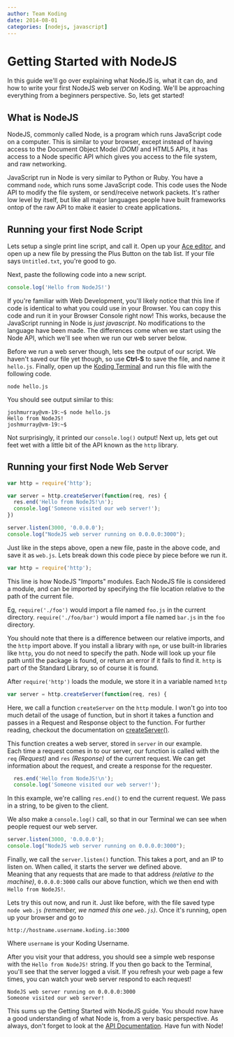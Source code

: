 ```yaml
---
author: Team Koding
date: 2014-08-01
categories: [nodejs, javascript]
---
```



# Getting Started with NodeJS

In this guide we'll go over explaining what NodeJS is, what it can do, 
and how to write your first NodeJS web server on Koding. We'll be 
approaching everything from a beginners perspective. So, lets get 
started!


## What is NodeJS

NodeJS, commonly called Node, is a program which runs JavaScript code on 
a computer. This is similar to your browser, except instead of having 
access to the Document Object Model *(DOM)* and HTML5 APIs, it has access 
to a Node specific API which gives you access to the file system, and raw 
networking.

JavaScript run in Node is very similar to Python or Ruby. You have a 
command `node`, which runs some JavaScript code. This code uses the Node 
API to modify the file system, or send/receive network packets. It's 
rather low level by itself, but like all major languages people have 
built frameworks ontop of the raw API to make it easier to create 
applications.


## Running your first Node Script

Lets setup a single print line script, and call it. Open up your [Ace 
editor][ace], and open up a new file by pressing the Plus Button on the 
tab list. If your file says `Untitled.txt`, you're good to go.

Next, paste the following code into a new script.


```javascript
console.log('Hello from NodeJS!')
```

If you're familiar with Web Development, you'll likely notice that this 
line if code is identical to what you could use in your Browser. You can 
copy this code and run it in your Browser Console right now! This works, 
because the JavaScript running in Node is *just javascript*. No 
modifications to the language have been made. The differences come when 
we start using the Node API, which we'll see when we run our web server 
below.

Before we run a web server though, lets see the output of our script.  We 
haven't saved our file yet though, so use **Ctrl-S** to save the file, 
and name it `hello.js`. Finally, open up the [Koding Terminal][terminal] 
and run this file with the following code.

```
node hello.js
```

You should see output similar to this:

```
joshmurray@vm-19:~$ node hello.js
Hello from NodeJS!
joshmurray@vm-19:~$
```

Not surprisingly, it printed our `console.log()` output! Next up, lets 
get out feet wet with a little bit of the API known as the `http` 
library.

## Running your first Node Web Server

```javascript
var http = require('http');

var server = http.createServer(function(req, res) {
  res.end('Hello from NodeJS!\n');
  console.log('Someone visited our web server!');
})

server.listen(3000, '0.0.0.0');
console.log("NodeJS web server running on 0.0.0.0:3000");
```

Just like in the steps above, open a new file, paste in the above code, 
and save it as `web.js`. Lets break down this code piece by piece before 
we run it.

```javascript
var http = require('http');
```

This line is how NodeJS "Imports" modules. Each NodeJS file is considered 
a module, and can be imported by specifying the file location relative to 
the path of the current file.

Eg, `require('./foo')` would import a file named `foo.js` in the current 
directory. `require('./foo/bar')` would import a file named `bar.js` in 
the `foo` directory.

You should note that there is a difference between our relative imports, 
and the `http` import above. If you install a library with `npm`, or use 
built-in libraries like `http`, you do not need to specify the path. Node 
will look up your file path until the package is found, or return an 
error if it fails to find it. `http` is part of the Standard Library, so 
of course it is found.

After `require('http')` loads the module, we store it in a variable named 
`http`

```javascript
var server = http.createServer(function(req, res) {
```

Here, we call a function `createServer` on the `http` module. I won't go 
into too much detail of the usage of function, but in short it takes a 
function and passes in a Request and Response object to the function. For 
further reading, checkout the documentation on 
[createServer()][createServer].

This function creates a web server, stored in `server` in our example.  
Each time a request comes in to our server, our function is called with 
the `req` *(Request)* and `res` *(Response)* of the current request. We 
can get information about the request, and create a response for the 
requester.

```javascript
  res.end('Hello from NodeJS!\n');
  console.log('Someone visited our web server!');
```

In this example, we're calling `res.end()` to end the current request. We 
pass in a string, to be given to the client.

We also make a `console.log()` call, so that in our Terminal we can see 
when people request our web server.

```javascript
server.listen(3000, '0.0.0.0');
console.log("NodeJS web server running on 0.0.0.0:3000");
```

Finally, we call the `server.listen()` function. This takes a port, and 
an IP to listen on. When called, it starts the server we defined above.  
Meaning that any requests that are made to that address *(relative to the 
machine)*, `0.0.0.0:3000` calls our above function, which we then end 
with `Hello from NodeJS!`.

Lets try this out now, and run it. Just like before, with the file saved 
type `node web.js` *(remember, we named this one `web.js`)*. Once it's 
running, open up your browser and go to

```
http://hostname.username.koding.io:3000
```
Where `username` is your Koding Username.

After you visit your that address, you should see a simple web response 
with the `Hello from NodeJS!` string. If you then go back to the 
Terminal, you'll see that the server logged a visit. If you refresh your 
web page a few times, you can watch your web server respond to each 
request!

```
NodeJS web server running on 0.0.0.0:3000
Someone visited our web server!
```

This sums up the Getting Started with NodeJS guide. You should now have a 
good understanding of what Node is, from a very basic perspective. As 
always, don't forget to look at the [API Documentation][apidocs]. Have 
fun with Node!






[koding]: https://koding.com
[ace]: https://koding.com/Ace
[terminal]: https://koding.com/Terminal
[createServer]: http://nodejs.org/api/http.html#http_http_createserver_requestlistener
[apidocs]: http://nodejs.org/api
